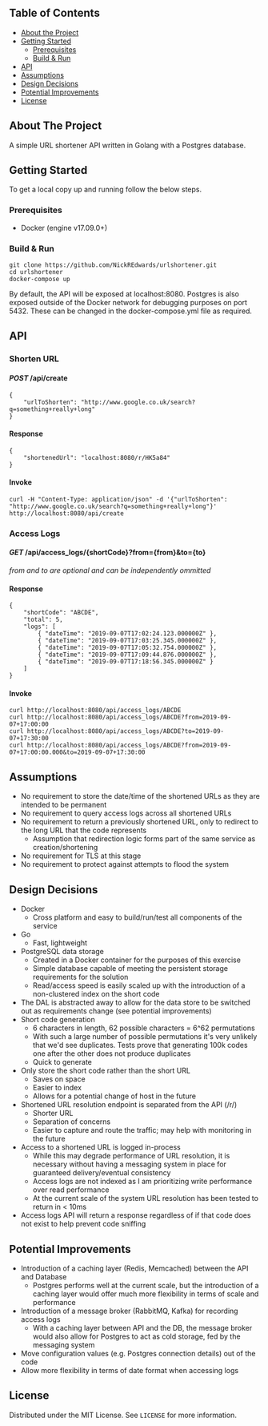 ## Table of Contents

* [About the Project](#about-the-project)
* [Getting Started](#getting-started)
  * [Prerequisites](#prerequisites)
  * [Build & Run](#build--run)
* [API](#api)
* [Assumptions](#assumptions)
* [Design Decisions](#design-decisions)
* [Potential Improvements](#potential-improvements)
* [License](#license)


## About The Project
A simple URL shortener API written in Golang with a Postgres database.

## Getting Started
To get a local copy up and running follow the below steps.

### Prerequisites
* Docker (engine v17.09.0+)

### Build & Run
```
git clone https://github.com/NickREdwards/urlshortener.git
cd urlshortener
docker-compose up
```

By default, the API will be exposed at localhost:8080. Postgres is also exposed outside of the Docker network for debugging purposes on port 5432.
These can be changed in the docker-compose.yml file as required.

## API
### Shorten URL
#### *POST* /api/create
```
{
    "urlToShorten": "http://www.google.co.uk/search?q=something+really+long"
}
```
#### Response
```
{
    "shortenedUrl": "localhost:8080/r/HK5a84"
}
```

#### Invoke
```
curl -H "Content-Type: application/json" -d '{"urlToShorten": "http://www.google.co.uk/search?q=something+really+long"}' http://localhost:8080/api/create
```

### Access Logs
#### *GET* /api/access_logs/{shortCode}?from={from}&to={to}
*from and to are optional and can be independently ommitted*

#### Response
```
{
    "shortCode": "ABCDE",
    "total": 5,
    "logs": [
        { "dateTime": "2019-09-07T17:02:24.123.000000Z" },
        { "dateTime": "2019-09-07T17:03:25.345.000000Z" },
        { "dateTime": "2019-09-07T17:05:32.754.000000Z" },
        { "dateTime": "2019-09-07T17:09:44.876.000000Z" },
        { "dateTime": "2019-09-07T17:18:56.345.000000Z" }
    ]
}
```
#### Invoke
```
curl http://localhost:8080/api/access_logs/ABCDE
curl http://localhost:8080/api/access_logs/ABCDE?from=2019-09-07+17:00:00
curl http://localhost:8080/api/access_logs/ABCDE?to=2019-09-07+17:30:00
curl http://localhost:8080/api/access_logs/ABCDE?from=2019-09-07+17:00:00.000&to=2019-09-07+17:30:00
```

## Assumptions
* No requirement to store the date/time of the shortened URLs as they are intended to be permanent
* No requirement to query access logs across all shortened URLs
* No requirement to return a previously shortened URL, only to redirect to the long URL that the code represents
    * Assumption that redirection logic forms part of the same service as creation/shortening
* No requirement for TLS at this stage
* No requirement to protect against attempts to flood the system

## Design Decisions
* Docker
    * Cross platform and easy to build/run/test all components of the service
* Go
    * Fast, lightweight
* PostgreSQL data storage
    * Created in a Docker container for the purposes of this exercise
    * Simple database capable of meeting the persistent storage requirements for the solution
    * Read/access speed is easily scaled up with the introduction of a non-clustered index on the short code
* The DAL is abstracted away to allow for the data store to be switched out as requirements change (see potential improvements)
* Short code generation
    * 6 characters in length, 62 possible characters = 6^62 permutations
    * With such a large number of possible permutations it's very unlikely that we'd see duplicates. Tests prove that generating 100k codes one after the other does not produce duplicates
    * Quick to generate
* Only store the short code rather than the short URL
    * Saves on space
    * Easier to index
    * Allows for a potential change of host in the future
* Shortened URL resolution endpoint is separated from the API (/r/)
    * Shorter URL
    * Separation of concerns
    * Easier to capture and route the traffic; may help with monitoring in the future
* Access to a shortened URL is logged in-process
    * While this may degrade performance of URL resolution, it is necessary without having a messaging system in place for guaranteed delivery/eventual consistency
    * Access logs are not indexed as I am prioritizing write performance over read performance
    * At the current scale of the system URL resolution has been tested to return in < 10ms
* Access logs API will return a response regardless of if that code does not exist to help prevent code sniffing

## Potential Improvements
* Introduction of a caching layer (Redis, Memcached) between the API and Database
    * Postgres performs well at the current scale, but the introduction of a caching layer would offer much more flexibility in terms of scale and performance
* Introduction of a message broker (RabbitMQ, Kafka) for recording access logs
    * With a caching layer between API and the DB, the message broker would also allow for Postgres to act as cold storage, fed by the messaging system
* Move configuration values (e.g. Postgres connection details) out of the code
* Allow more flexibility in terms of date format when accessing logs

## License
Distributed under the MIT License. See `LICENSE` for more information.
